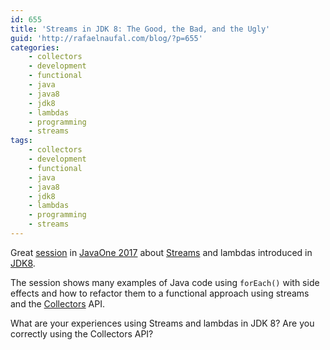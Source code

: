 ```yaml
---
id: 655
title: 'Streams in JDK 8: The Good, the Bad, and the Ugly'
guid: 'http://rafaelnaufal.com/blog/?p=655'
categories:
    - collectors
    - development
    - functional
    - java
    - java8
    - jdk8
    - lambdas
    - programming
    - streams
tags:
    - collectors
    - development
    - functional
    - java
    - java8
    - jdk8
    - lambdas
    - programming
    - streams
---
```


Great [session](https://www.youtube.com/watch?v=3CSfYGsmGEk) in [JavaOne 2017](https://www.oracle.com/javaone/index.html) about [Streams](https://docs.oracle.com/javase/8/docs/api/java/util/stream/Stream.html) and lambdas introduced in [JDK8](https://docs.oracle.com/javase/8/docs/api/).

The session shows many examples of Java code using `forEach()` with side effects and how to refactor them to a functional approach using streams and the [Collectors](https://docs.oracle.com/javase/8/docs/api/java/util/stream/Collectors.html) API.

What are your experiences using Streams and lambdas in JDK 8? Are you correctly using the Collectors API?
